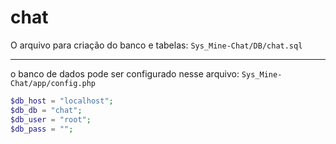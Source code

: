 # chat

O arquivo para criação do banco e tabelas: `Sys_Mine-Chat/DB/chat.sql`

<hr>

o banco de dados pode ser configurado nesse arquivo: `Sys_Mine-Chat/app/config.php`

```php
$db_host = "localhost";
$db_db = "chat";
$db_user = "root";
$db_pass = "";
```

